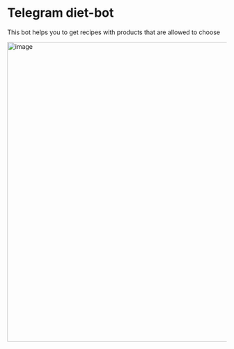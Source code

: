 # Telegram diet-bot
This bot helps you to get recipes with products that are allowed to choose

<img width="687" alt="image" src="https://user-images.githubusercontent.com/82240864/210548753-a4f490cf-ae36-4c2a-9ae1-d39e0fe6d245.png">
